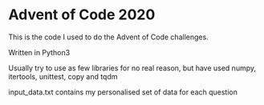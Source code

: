 Advent of Code 2020
=======

This is the code I used to do the Advent of Code challenges.

Written in Python3

Usually try to use as few libraries for no real reason, but have used numpy, itertools, unittest, copy and tqdm

input_data.txt contains my personalised set of data for each question
